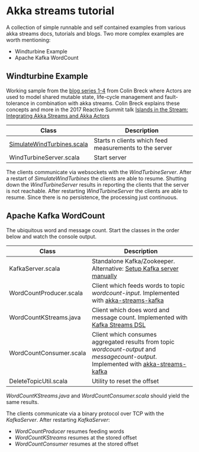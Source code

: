 # Akka streams tutorial #

A collection of simple runnable and self contained examples from various akka streams docs, tutorials and blogs. 
Two more complex examples are worth mentioning:
* Windturbine Example
* Apache Kafka WordCount


## Windturbine Example ##
Working sample from the [blog series 1-4](http://blog.colinbreck.com/integrating-akka-streams-and-akka-actors-part-iv/ "Blog 4")
 from Colin Breck where Actors are used to model shared mutable state, life-cycle management and fault-tolerance in combination with akka streams.
 Colin Breck explains these concepts and more in the 2017 Reactive Summit talk [
Islands in the Stream: Integrating Akka Streams and Akka Actors
](https://www.youtube.com/watch?v=qaiwalDyayA&list=PLKKQHTLcxDVayICsjpaPeno6aAPMCCZIz&index=4)

| Class                     | Description     |
| -------------------       |-----------------|
| [SimulateWindTurbines.scala](SimulateWindTurbines.scala)| Starts n clients which feed measurements to the server|
| WindTurbineServer.scala   | Start server    |

 The clients communicate via websockets with the _WindTurbineServer_. After a restart of _SimulateWindTurbines_ the clients are able to resume. 
 Shutting down the _WindTurbineServer_ results in reporting the clients that the server is not reachable.
 After restarting _WindTurbineServer_ the clients are able to resume. Since there is no persistence, the processing just continuous.


## Apache Kafka WordCount ##
The ubiquitous word and message count. Start the classes in the order below and watch the console output.

| Class               | Description      |
| ------------------- |-----------------|
| KafkaServer.scala| Standalone Kafka/Zookeeper. Alternative: [Setup Kafka server manually](https://kafka.apache.org/quickstart "Instruction")  
| WordCountProducer.scala   | Client which feeds words to topic _wordcount-input_. Implemented with [akka-streams-kafka](https://doc.akka.io/docs/akka-stream-kafka/current/home.html "Doc")      |
| WordCountKStreams.java   | Client which does word and message count. Implemented with [Kafka Streams DSL](https://kafka.apache.org/documentation/streams "Doc")        |
| WordCountConsumer.scala   | Client which consumes aggregated results from topic _wordcount-output_ and _messagecount-output_. Implemented with [akka-streams-kafka](https://doc.akka.io/docs/akka-stream-kafka/current/home.html "Doc")    |
| DeleteTopicUtil.scala   | Utility to reset the offset    | 

_WordCountKStreams.java_ and _WordCountConsumer.scala_ should yield the same results.

The clients communicate via a binary protocol over TCP with the _KafkaServer_. After restarting _KafkaServer_:
* _WordCountProducer_ resumes feeding words
* _WordCountKStreams_ resumes at the stored offset
* _WordCountConsumer_ resumes at the stored offset
